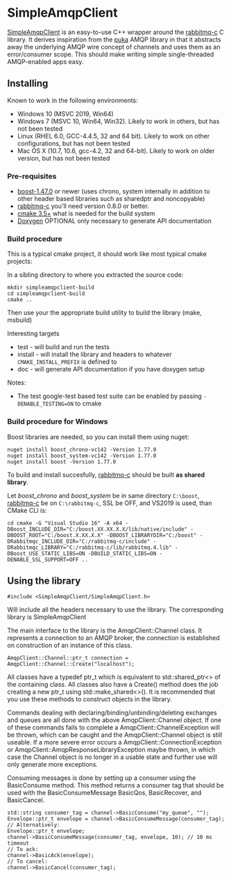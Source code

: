 SimpleAmqpClient
==================

[SimpleAmqpClient](https://github.com/alanxz/SimpleAmqpClient) is an easy-to-use C++
wrapper around the [rabbitmq-c](https://github.com/alanxz/rabbitmq-c) C library.
It derives inspiration from the [puka](http://majek.github.com/puka/puka.html) AMQP library 
in that it abstracts away the underlying AMQP wire concept of channels and uses them
as an error/consumer scope. This should make writing simple single-threaded AMQP-enabled apps easy.

Installing
----------------

Known to work in the following environments:
- Windows 10 (MSVC 2019, Win64)
- Windows 7 (MSVC 10, Win64, Win32). Likely to work in others, but has not been tested
- Linux (RHEL 6.0, GCC-4.4.5, 32 and 64 bit). Likely to work on other configurations, but has not been tested
- Mac OS X (10.7, 10.6, gcc-4.2, 32 and 64-bit). Likely to work on older version, but has not been tested

### Pre-requisites
+  [boost-1.47.0](http://www.boost.org/) or newer (uses chrono, system internally in addition to other header based libraries such as sharedptr and noncopyable)
+  [rabbitmq-c](http://github.com/alanxz/rabbitmq-c) you'll need version 0.8.0 or better.
+  [cmake 3.5+](http://www.cmake.org/) what is needed for the build system
+  [Doxygen](http://www.stack.nl/~dimitri/doxygen/) OPTIONAL only necessary to generate API documentation

### Build procedure
This is a typical cmake project, it should work like most typical cmake projects:

In a sibling directory to where you extracted the source code:

    mkdir simpleamqpclient-build
    cd simpleamqpclient-build
    cmake ..

Then use your the appropriate build utility to build the library (make, msbuild)

Interesting targets
+  test - will build and run the tests
+  install - will install the library and headers to whatever `CMAKE_INSTALL_PREFIX` is defined to
+  doc - will generate API documentation if you have doxygen setup

Notes:
+ The test google-test based test suite can be enabled by passing `-DENABLE_TESTING=ON` to
  cmake

### Build procedure for Windows

Boost libraries are needed, so you can install them using nuget:
```
nuget install boost_chrono-vc142 -Version 1.77.0
nuget install boost_system-vc142 -Version 1.77.0
nuget install boost -Version 1.77.0
```
To build and install succesfully, [rabbitmq-c](https://github.com/alanxz/rabbitmq-c) should be built **as shared library**.

Let *boost_chrono* and *boost_system* be in same directory ```C:\boost```, [rabbitmq-c](https://github.com/alanxz/rabbitmq-c) be on ```C:\rabbitmq-c```,
SSL be OFF, and VS2019 is used, than CMake CLI is:
```
cd cmake -G "Visual Studio 16" -A x64 -DBoost_INCLUDE_DIR="C:/boost.XX.XX.X.X/lib/native/include" -DBOOST_ROOT="C:/boost.X.XX.X.X" -DBOOST_LIBRARYDIR="C:/boost" -DRabbitmqc_INCLUDE_DIR="C:/rabbitmq-c/include" -DRabbitmqc_LIBRARY="C:/rabbitmq-c/lib/rabbitmq.4.lib" -DBoost_USE_STATIC_LIBS=ON -DBUILD_STATIC_LIBS=ON -DENABLE_SSL_SUPPORT=OFF ..
```

Using the library
-----------------

    #include <SimpleAmqpClient/SimpleAmqpClient.h>

Will include all the headers necessary to use the library.
The corresponding library is SimpleAmqpClient

The main interface to the library is the AmqpClient::Channel class.  It represents
a connection to an AMQP broker, the connection is established on construction of an
instance of this class.

    AmqpClient::Channel::ptr_t connection = AmqpClient::Channel::Create("localhost");

All classes have a typedef ptr_t which is equivalent to std::shared_ptr<> of the 
containing class.  All classes also have a Create() method does the job creating a new
ptr_t using std::make_shared<>(). It is recommended that you use these methods
to construct objects in the library.

Commands dealing with declaring/binding/unbinding/deleting exchanges and queues are
all done with the above AmqpClient::Channel object. If one of these commands
fails to complete a AmqpClient::ChannelException will be thrown, which can be caught
and the AmqpClient::Channel object is still useable.  If a more severe error occurs
a AmqpClient::ConnectionException or AmqpClient::AmqpResponseLibraryException maybe
thrown, in which case the Channel object is no longer in a usable state and further
use will only generate more exceptions.

Consuming messages is done by setting up a consumer using the BasicConsume method.
This method returns a consumer tag that should be used with the BasicConsumeMessage
BasicQos, BasicRecover, and BasicCancel.

    std::string consumer_tag = channel->BasicConsume("my_queue", "");
    Envelope::ptr_t envelope = channel->BasicConsumeMessage(consumer_tag);
    // Alternatively:
    Envelope::ptr_t envelope;
    channel->BasicConsumeMessage(consumer_tag, envelope, 10); // 10 ms timeout
    // To ack:
    channel->BasicAck(envelope);
    // To cancel:
    channel->BasicCancel(consumer_tag);

